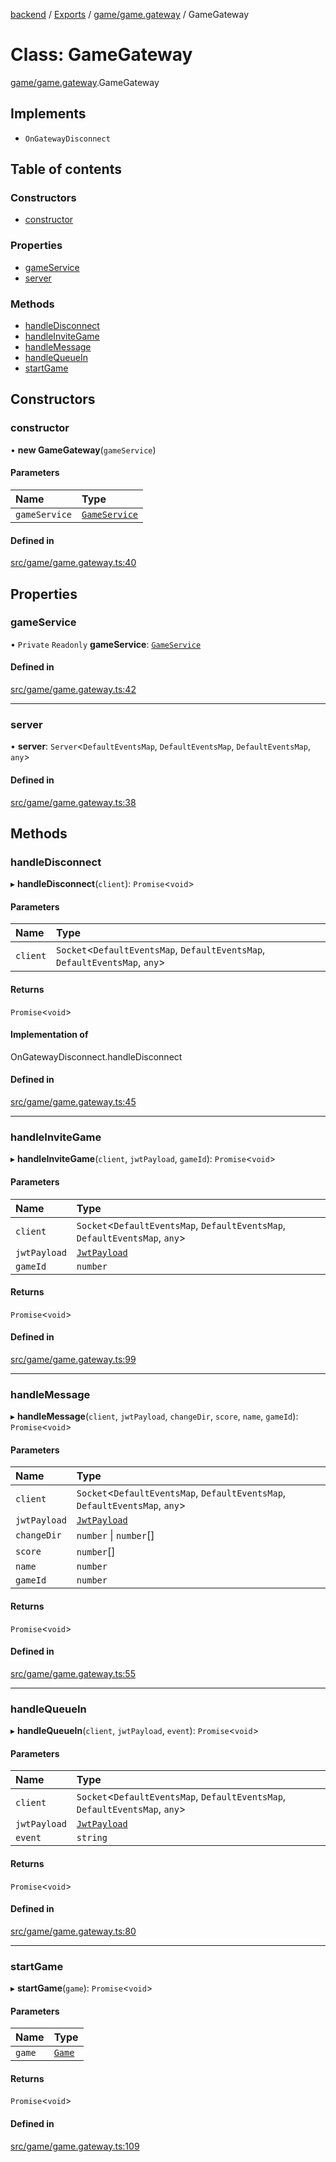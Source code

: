 [backend](../README.md) / [Exports](../modules.md) / [game/game.gateway](../modules/game_game_gateway.md) / GameGateway

# Class: GameGateway

[game/game.gateway](../modules/game_game_gateway.md).GameGateway

## Implements

- `OnGatewayDisconnect`

## Table of contents

### Constructors

- [constructor](game_game_gateway.GameGateway.md#constructor)

### Properties

- [gameService](game_game_gateway.GameGateway.md#gameservice)
- [server](game_game_gateway.GameGateway.md#server)

### Methods

- [handleDisconnect](game_game_gateway.GameGateway.md#handledisconnect)
- [handleInviteGame](game_game_gateway.GameGateway.md#handleinvitegame)
- [handleMessage](game_game_gateway.GameGateway.md#handlemessage)
- [handleQueueIn](game_game_gateway.GameGateway.md#handlequeuein)
- [startGame](game_game_gateway.GameGateway.md#startgame)

## Constructors

### constructor

• **new GameGateway**(`gameService`)

#### Parameters

| Name | Type |
| :------ | :------ |
| `gameService` | [`GameService`](game_game_service.GameService.md) |

#### Defined in

[src/game/game.gateway.ts:40](https://github.com/GQDeltex/ft_transcendence/blob/main/backend/src/game/game.gateway.ts#L40)

## Properties

### gameService

• `Private` `Readonly` **gameService**: [`GameService`](game_game_service.GameService.md)

#### Defined in

[src/game/game.gateway.ts:42](https://github.com/GQDeltex/ft_transcendence/blob/main/backend/src/game/game.gateway.ts#L42)

___

### server

• **server**: `Server`<`DefaultEventsMap`, `DefaultEventsMap`, `DefaultEventsMap`, `any`\>

#### Defined in

[src/game/game.gateway.ts:38](https://github.com/GQDeltex/ft_transcendence/blob/main/backend/src/game/game.gateway.ts#L38)

## Methods

### handleDisconnect

▸ **handleDisconnect**(`client`): `Promise`<`void`\>

#### Parameters

| Name | Type |
| :------ | :------ |
| `client` | `Socket`<`DefaultEventsMap`, `DefaultEventsMap`, `DefaultEventsMap`, `any`\> |

#### Returns

`Promise`<`void`\>

#### Implementation of

OnGatewayDisconnect.handleDisconnect

#### Defined in

[src/game/game.gateway.ts:45](https://github.com/GQDeltex/ft_transcendence/blob/main/backend/src/game/game.gateway.ts#L45)

___

### handleInviteGame

▸ **handleInviteGame**(`client`, `jwtPayload`, `gameId`): `Promise`<`void`\>

#### Parameters

| Name | Type |
| :------ | :------ |
| `client` | `Socket`<`DefaultEventsMap`, `DefaultEventsMap`, `DefaultEventsMap`, `any`\> |
| `jwtPayload` | [`JwtPayload`](../interfaces/auth_strategy_jwt_strategy.JwtPayload.md) |
| `gameId` | `number` |

#### Returns

`Promise`<`void`\>

#### Defined in

[src/game/game.gateway.ts:99](https://github.com/GQDeltex/ft_transcendence/blob/main/backend/src/game/game.gateway.ts#L99)

___

### handleMessage

▸ **handleMessage**(`client`, `jwtPayload`, `changeDir`, `score`, `name`, `gameId`): `Promise`<`void`\>

#### Parameters

| Name | Type |
| :------ | :------ |
| `client` | `Socket`<`DefaultEventsMap`, `DefaultEventsMap`, `DefaultEventsMap`, `any`\> |
| `jwtPayload` | [`JwtPayload`](../interfaces/auth_strategy_jwt_strategy.JwtPayload.md) |
| `changeDir` | `number` \| `number`[] |
| `score` | `number`[] |
| `name` | `number` |
| `gameId` | `number` |

#### Returns

`Promise`<`void`\>

#### Defined in

[src/game/game.gateway.ts:55](https://github.com/GQDeltex/ft_transcendence/blob/main/backend/src/game/game.gateway.ts#L55)

___

### handleQueueIn

▸ **handleQueueIn**(`client`, `jwtPayload`, `event`): `Promise`<`void`\>

#### Parameters

| Name | Type |
| :------ | :------ |
| `client` | `Socket`<`DefaultEventsMap`, `DefaultEventsMap`, `DefaultEventsMap`, `any`\> |
| `jwtPayload` | [`JwtPayload`](../interfaces/auth_strategy_jwt_strategy.JwtPayload.md) |
| `event` | `string` |

#### Returns

`Promise`<`void`\>

#### Defined in

[src/game/game.gateway.ts:80](https://github.com/GQDeltex/ft_transcendence/blob/main/backend/src/game/game.gateway.ts#L80)

___

### startGame

▸ **startGame**(`game`): `Promise`<`void`\>

#### Parameters

| Name | Type |
| :------ | :------ |
| `game` | [`Game`](game_entities_game_entity.Game.md) |

#### Returns

`Promise`<`void`\>

#### Defined in

[src/game/game.gateway.ts:109](https://github.com/GQDeltex/ft_transcendence/blob/main/backend/src/game/game.gateway.ts#L109)
